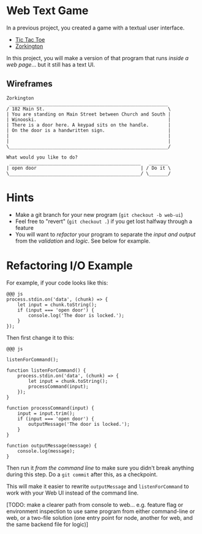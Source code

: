 # Web Text Game

In a previous project, you created a game with a textual user interface.

* [Tic Tac Toe](tic_tac_toe)
* [Zorkington](zorkington)

In this project, you will make a version of that program that runs *inside a web page*... but it still has a text UI.

## Wireframes

```
Zorkington
 __________________________________________________________
/ 182 Main St.                                             \
| You are standing on Main Street between Church and South |
| Winooski.                                                |
| There is a door here. A keypad sits on the handle.       |
| On the door is a handwritten sign.                       |
|                                                          |
|                                                          |
\__________________________________________________________/

What would you like to do?
 ________________________________________________   _______
| open door                                      | / Do it \
\________________________________________________/ \_______/

```

# Hints

* Make a git branch for your new program (`git checkout -b web-ui`)
* Feel free to "revert" (`git checkout .`) if you get lost halfway through a feature
* You will want to *refactor* your program to separate the *input and output* from the *validation* and *logic*. See below for example.


# Refactoring I/O Example

For example, if your code looks like this:

```
@@@ js
process.stdin.on('data', (chunk) => {
    let input = chunk.toString();
    if (input === 'open door') {
        console.log('The door is locked.');
    }
});
```

Then first change it to this:

```
@@@ js

listenForCommand();

function listenForCommand() {
    process.stdin.on('data', (chunk) => {
        let input = chunk.toString();
        processCommand(input);
    });
}

function processCommand(input) {
    input = input.trim();
    if (input === 'open door') {
        outputMessage('The door is locked.');
    }
}

function outputMessage(message) {
    console.log(message);
}
```

Then run it *from the command line* to make sure you didn't break anything during this step. Do a `git commit` after this, as a checkpoint.

This will make it easier to rewrite `outputMessage` and `listenForCommand` to work with your Web UI instead of the command line.

[TODO: make a clearer path from console to web... e.g. feature flag or environment inspection to use same program from either command-line or web, or a two-file solution (one entry point for node, another for web, and the same backend file for logic)]

